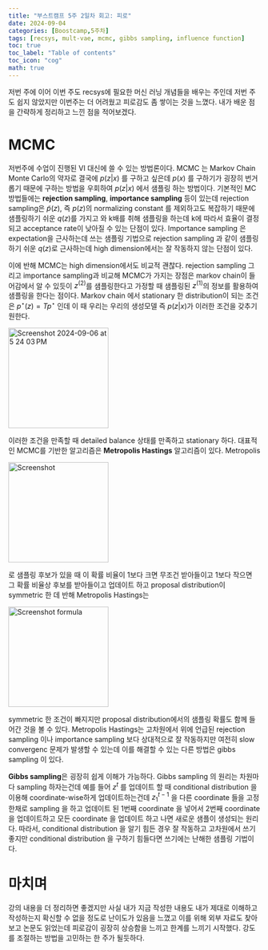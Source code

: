 ```yaml
---
title: "부스트캠프 5주 2일차 회고: 피로"
date: 2024-09-04
categories: [Boostcamp,5주차]
tags: [recsys, mult-vae, mcmc, gibbs sampling, influence function]
toc: true
toc_label: "Table of contents"
toc_icon: "cog"
math: true
---
```


저번 주에 이어 이번 주도 recsys에 필요한 머신 러닝 개념들을 배우는 주인데 저번 주도 쉽지 않았지만 이번주는 더 어려웠고 피로감도 좀 쌓이는 것을 느꼈다.
내가 배운 점을 간략하게 정리하고 느낀 점을 적어보겠다.

# MCMC

저번주에 수업이 진행된 VI 대신에 쓸 수 있는 방법론이다. MCMC 는 Markov Chain Monte Carlo의 약자로 결국에 $p(z|x)$ 를 구하고 싶은데 $p(x)$ 를 구하기가 굉장히 번거롭기 때문에 구하는 방법을 우회하여
$p(z|x)$ 에서 샘플링 하는 방법이다. 기본적인 MC 방법들에는 **rejection sampling**, **importance sampling** 등이 있는데 rejection sampling은 $\tilde{p}(z)$, 즉 $p(z)$의 normalizing constant 를 제외하고도 복잡하기 때문에 샘플링하기 쉬운 $q(z)$를 가지고 와 k배를 취해 샘플링을 하는데 k에 따라서 효율이 결정되고 acceptance rate이 낮아질 수 있는 단점이 있다. Importance sampling 은 expectation을 근사하는데 쓰는 샘플링 기법으로 rejection sampling 과 같이 샘플링하기 쉬운 $q(z)$로 근사하는데 high dimension에서는 잘 작동하지 않는 단점이 있다.

이에 반해 MCMC는 high dimension에서도 비교적 괜찮다. rejection sampling 그리고 importance sampling과 비교해 MCMC가 가지는 장점은 markov chain이 들어감에서 알 수 있듯이 $z^(2)$를 샘플링한다고 가정할 때 샘플링된 $z^(1)$의 정보를 활용하여 샘플링을 한다는 점이다. Markov chain 에서 stationary 한 distribution이 되는 조건은 $p^{\star}(z)=Tp^{\star}$ 인데 이 때 우리는 우리의 생성모델 즉 $p(z|x)$가 이러한 조건을 갖추기 원한다. 

<img width="200" alt="Screenshot 2024-09-06 at 5 24 03 PM" src="https://github.com/user-attachments/assets/0b57ffc2-e4a4-47dd-b1b2-5471e4d92606">

이러한 조건을 만족할 때 detailed balance 상태를 만족하고 stationary 하다. 대표적인 MCMC를 기반한 알고리즘은 **Metropolis Hastings** 알고리즘이 있다. Metropolis 

<img width="200" alt ="Screenshot" src="https://github.com/user-attachments/assets/5da549fc-8a42-4e88-b439-79ce048918c5">

로 샘플링 후보가 있을 때 이 확률 비율이 1보다 크면 무조건 받아들이고 1보다 작으면 그 확률 비율상 후보를 받아들이고 업데이트 하고 proposal distribution이 symmetric 한 데 반해 Metropolis Hastings는

<img width = "200" alt = "Screenshot formula" src = "https://github.com/user-attachments/assets/c61896c1-e1ae-4a5b-845b-858af3452028">

symmetric 한 조건이 빠지지만 proposal distribution에서의 샘플링 확률도 함께 들어간 것을 볼 수 있다. Metropolis Hastings는 고차원에서 위에 언급된 rejection sampling 이나 importance sampling 보다 상대적으로 잘 작동하지만 여전히 slow convergenc 문제가 발생할 수 있는데 이를 해결할 수 있는 다른 방법은 gibbs sampling 이 있다.

**Gibbs sampling**은 굉장히 쉽게 이해가 가능하다. Gibbs sampling 의 원리는 차원마다 sampling 하자는건데 예를 들어 $z^{t}$ 를 업데이트 할 때 conditional distribution 을 이용해 coordinate-wise하게 업데이트하는건데 $z_{1}^{t-1}$ 을 다른 coordinate 들을 고정한채로 sampling 을 하고 업데이트 된 1번째 coordinate 을 넣어서 2번째 coordinate 을 업데이트하고 모든 coordinate 을 업데이트 하고 나면 새로운 샘플이 생성되는 원리다. 따라서, conditional distribution 을 알기 힘든 경우 잘 작동하고 고차원에서 쓰기 좋지만 conditional distribution 을 구하기 힘들다면 쓰기에는 난해한 샘플링 기법이다.

# 마치며

강의 내용을 더 정리하면 좋겠지만 사실 내가 지금 작성한 내용도 내가 제대로 이해하고 작성하는지 확신할 수 없을 정도로 난이도가 있음을 느꼈고 이를 위해 외부 자료도 찾아보고 논문도 읽었는데 피로감이 굉장히 상승함을 느끼고 한계를 느끼기 시작했다. 강도를 조절하는 방법을 고민하는 한 주가 될듯하다.



 
